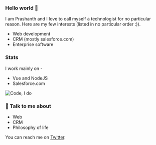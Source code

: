 ### Hello world 👋

I am Prashanth and I love to call myself a technologist for no particular reason. Here are my few interests (listed in no particular order :)).

- Web development
- CRM (mostly salesforce.com)
- Enterprise software




### Stats

I work mainly on -
- Vue and NodeJS
- Salesforce.com 

![Code, I do](https://github-readme-stats.vercel.app/api?username=prashanth1k&count_private=true&show_icons=true&theme=radical)


### 💬 Talk to me about

- Web
- CRM
- Philosophy of life

You can reach me on [Twitter](https://twitter.com/techformist).

<!--
**prashanth1k/prashanth1k** is a ✨ _special_ ✨ repository because its `README.md` (this file) appears on your GitHub profile.

Here are some ideas to get you started:

- 🔭 I’m currently working on ...
- 🌱 I’m currently learning ...
- 👯 I’m looking to collaborate on ...
- 🤔 I’m looking for help with ...
- 💬 Ask me about ...
- 📫 How to reach me: ...
- 😄 Pronouns: ...
- ⚡ Fun fact: ...
-->
